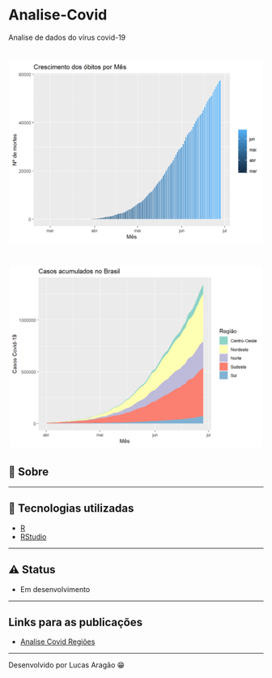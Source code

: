 # Analise-Covid
Analise de dados do vírus covid-19


<h1 align="center">
    <img src="https://github.com/lucaasaragao/Analise-Covid/blob/master/public/transferir%20(1).png" width="500px">
</h1>

<h1 align="center">
    <img src="https://github.com/lucaasaragao/Analise-Covid/blob/master/public/ad.png" width="500px">
</h1>


## 📑 Sobre


---

## 🚀 Tecnologias utilizadas

- [R](https://www.r-project.org/)
- [RStudio](https://rstudio.com/)

---

## ⚠ Status

- Em desenvolvimento

---

## Links para as publicações

- [Analise Covid Regiões](https://rpubs.com/lucaasaragao/analiseCovid19)

---
Desenvolvido por Lucas Aragão 😁

